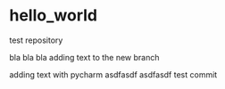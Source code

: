 # hello_world
test repository

bla bla bla 
adding text to the new branch

adding text with pycharm
asdfasdf
asdfasdf
test commit